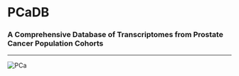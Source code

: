 # PCaDB
### A Comprehensive Database of Transcriptomes from Prostate Cancer Population Cohorts
---

![PCa](https://github.com/rli012/PCaTranscriptome/blob/master/PCaDB.PNG)
